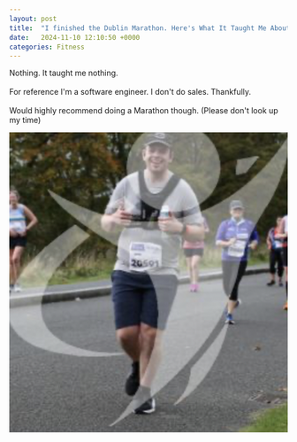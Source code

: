 ```yaml
---
layout: post
title:  "I finished the Dublin Marathon. Here's What It Taught Me About B2B Sales"
date:   2024-11-10 12:10:50 +0000
categories: Fitness
---
```

Nothing. It taught me nothing. 
<br><br>
For reference I'm a software engineer. I don't do sales. Thankfully.
<br><br>
Would highly recommend doing a Marathon though. (Please don't look up my time)
<p align="center">
  <img src="/images/marathon.png" />
</p>